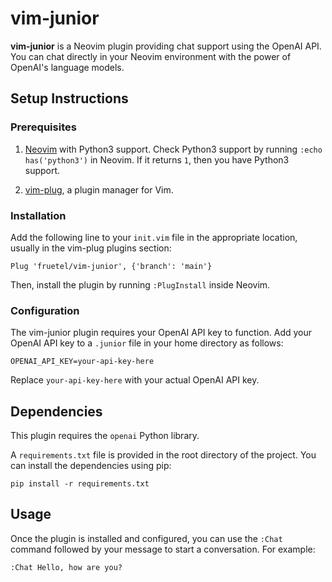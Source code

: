 # vim-junior

**vim-junior** is a Neovim plugin providing chat support using the OpenAI API. You can chat directly in your Neovim environment with the power of OpenAI's language models.

## Setup Instructions

### Prerequisites

1. [Neovim](https://neovim.io/) with Python3 support. Check Python3 support by running `:echo has('python3')` in Neovim. If it returns `1`, then you have Python3 support.

2. [vim-plug](https://github.com/junegunn/vim-plug), a plugin manager for Vim.

### Installation

Add the following line to your `init.vim` file in the appropriate location, usually in the vim-plug plugins section:

```
Plug 'fruetel/vim-junior', {'branch': 'main'}
```

Then, install the plugin by running `:PlugInstall` inside Neovim.

### Configuration

The vim-junior plugin requires your OpenAI API key to function. Add your OpenAI API key to a `.junior` file in your home directory as follows:

```
OPENAI_API_KEY=your-api-key-here
```

Replace `your-api-key-here` with your actual OpenAI API key.

## Dependencies

This plugin requires the `openai` Python library.

A `requirements.txt` file is provided in the root directory of the project. You can install the dependencies using pip:

```
pip install -r requirements.txt
```

## Usage

Once the plugin is installed and configured, you can use the `:Chat` command followed by your message to start a conversation. For example:

```
:Chat Hello, how are you?
```
